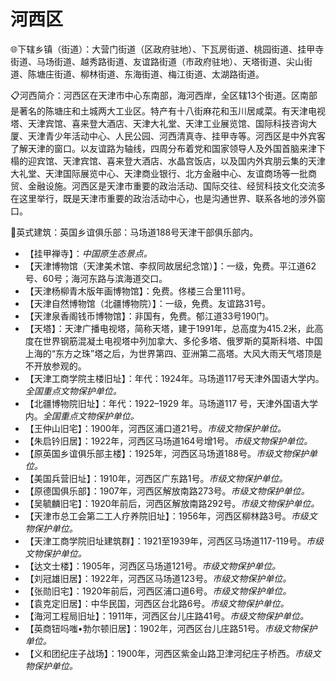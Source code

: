 # 河西区  
🌐下辖乡镇（街道）：大营门街道（区政府驻地）、下瓦房街道、桃园街道、挂甲寺街道、马场街道、越秀路街道、友谊路街道（市政府驻地）、天塔街道、尖山街道、陈塘庄街道、柳林街道、东海街道、梅江街道、太湖路街道。  
  
📋河西简介：河西区在天津市中心东南部，海河西岸，全区辖13个街道。区南部是著名的陈塘庄和土城两大工业区。特产有十八街麻花和玉川居咸菜。有天津电视塔、天津宾馆、喜来登大酒店、天津大礼堂、天津工业展览馆、国际科技咨询大厦、天津青少年活动中心、人民公园、河西清真寺、挂甲寺等。河西区是中外宾客了解天津的窗口。以友谊路为轴线，四周分布着党和国家领导人及外国首脑来津下榻的迎宾馆、天津宾馆、喜来登大酒店、水晶宫饭店，以及国内外宾朋云集的天津大礼堂、天津国际展览中心、天津商业银行、北方金融中心、友谊商场等一批商贸、金融设施。河西区是天津市重要的政治活动、国际交往、经贸科技文化交流多在这里举行，既是天津市重要的政治活动中心，也是沟通世界、联系各地的涉外窗口。  
  
🧭英式建筑：英国乡谊俱乐部：马场道188号天津干部俱乐部内。  
  
* 【挂甲禅寺】：*中国原生态景点。*  
* 【天津博物馆（天津美术馆、李叔同故居纪念馆）】：一级，免费。平江道62号、60号；海河东路与滨海道交口。  
* 【天津杨柳青木版年画博物馆】：免费。佟楼三合里111号。  
* 【天津自然博物馆（北疆博物院）】：一级，免费。友谊路31号。  
* 【天津泉香阁钱币博物馆】：非国有，免费。郁江道33号190门。  
* 【天塔】：天津广播电视塔，简称天塔，建于1991年，总高度为415.2米，此高度在世界钢筋混凝土电视塔中列加拿大、多伦多塔、俄罗斯的莫斯科塔、中国上海的“东方之珠”塔之后，为世界第四、亚洲第二高塔。大风大雨天气塔顶是不开放参观的。  
* 【天津工商学院主楼旧址】：年代：1924年。马场道117号天津外国语大学内。*全国重点文物保护单位。*  
* 【北疆博物院旧址】：年代：1922–1929 年。马场道117 号，天津外国语大学内。*全国重点文物保护单位。*    
* 【王仲山旧宅】：1900年，河西区浦口道21号。*市级文物保护单位。*    
* 【朱启钤旧居】：1922年，河西区马场道164号增1号。*市级文物保护单位。*    
* 【原英国乡谊俱乐部主楼】：1925年，河西区马场道188号。*市级文物保护单位。*      
* 【美国兵营旧址】：1910年，河西区广东路1号。*市级文物保护单位。*
* 【原德国俱乐部】：1907年，河西区解放南路273号。*市级文物保护单位。*
* 【吴毓麟旧宅】：1920年前后，河西区解放南路292号。*市级文物保护单位。*
* 【天津市总工会第二工人疗养院旧址】：1956年，河西区柳林路3号。*市级文物保护单位。*
* 【天津工商学院旧址建筑群】：1921至1939年，河西区马场道117-119号。*市级文物保护单位。*
* 【达文士楼】：1905年，河西区马场道121号。*市级文物保护单位。*
* 【刘冠雄旧居】：1922年，河西区马场道123号。*市级文物保护单位。*
* 【张勋旧宅】：1920年前后，河西区浦口道6号。*市级文物保护单位。*
* 【袁克定旧居】：中华民国，河西区台北路6号。*市级文物保护单位。*
* 【海河工程局旧址】：1911年，河西区台儿庄路41号。*市级文物保护单位。*
* 【英商钮吗嗤•勃尔顿旧居】：1902年，河西区台儿庄路51号。*市级文物保护单位。*
* 【义和团纪庄子战场】：1900年，河西区紫金山路卫津河纪庄子桥西。*市级文物保护单位。*